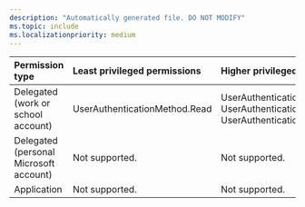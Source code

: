 ```yaml
---
description: "Automatically generated file. DO NOT MODIFY"
ms.topic: include
ms.localizationpriority: medium
---
```


|Permission type|Least privileged permissions|Higher privileged permissions|
|:---|:---|:---|
|Delegated (work or school account)|UserAuthenticationMethod.Read|UserAuthenticationMethod.ReadWrite.All, UserAuthenticationMethod.Read.All, UserAuthenticationMethod.ReadWrite|
|Delegated (personal Microsoft account)|Not supported.|Not supported.|
|Application|Not supported.|Not supported.|

